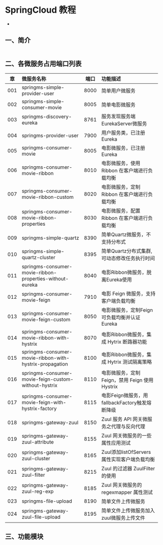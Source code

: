 # SpringCloud 教程
-

## 一、简介

``` 

```


## 二、各微服务占用端口列表
|章		| 微服务名称        														| 端口	| 功能描述		|
|:-----:	| :---------------------------------------------------------------------|:-----:|:------------	|
|001	| springms-simple-provider-user      									| 8000 	|简单用户微服务 	|
|002	| springms-simple-consumer-movie      									| 8005 	|简单电影微服务 	|
|003	| springms-discovery-eureka      										| 8761 	|服务发现服务端EurekaServer微服务 	|
|004	| springms-provider-user													| 7900 	|用户服务类，已注册 Eureka 	|
|005	| springms-consumer-movie      											| 8005 	|电影微服务，已注册 Eureka 	|
|006	| springms-consumer-movie-ribbon      									| 8010 	|电影微服务，使用 Ribbon 在客户端进行负载均衡  	|
|007	| springms-consumer-movie-ribbon-custom      							| 8020 	|电影微服务，定制 Ribbon 在客户端进行负载均衡 	|
|008	| springms-consumer-movie-ribbon-properties     							| 8030 	|电影微服务，配置 Ribbon 在客户端进行负载均衡 	|
|009	| springms-simple-quartz     									 		| 8390 	|简单Quartz微服务，不支持分布式 	|
|010	| springms-simple-quartz-cluster     									| 8395 	|简单Quartz分布式集群, 可动态修改任务执行时间 	|
|011	| springms-consumer-movie-ribbon-properties-without-eureka     			| 8040 	|电影Ribbon微服务，脱离Eureka使用 	|
|012	| springms-consumer-movie-feign     			                        	| 7910 	|电影 Feign 微服务，支持客户端负载均衡 	|
|013	| springms-consumer-movie-feign-custom     			                	| 8050 	|电影微服务，定制Feign可负载均衡并认证Eureka 	|
|014	| springms-consumer-movie-ribbon-with-hystrix		                	| 8070 	|电影Ribbon微服务，集成 Hytrix 断路器功能 	|
|015	| springms-consumer-movie-ribbon-with-hystrix-propagation				| 8100 	|电影Ribbon微服务，集成 Hytrix 测试隔离策略 	|
|016	| springms-consumer-movie-feign-custom-without-hystrix					| 8110 	|电影微服务，定制Feign，禁用 Feign 使用 Hystrix	|
|017	| springms-consumer-movie-feign-with-hystrix-factory						| 8115 	|电影Feign微服务，用fallbackFactory触发熔断降级	|
|018	| springms-gateway-zuul													| 8150 	|Zuul 服务 API 网关微服务之代理与反向代理	|
|019	| springms-gateway-zuul-attribute										| 8155 	|Zuul 网关微服务的一些属性应用测试	|
|020	| springms-gateway-zuul-cluster											| 8165 	|Zuul添加listOfServers属性实现客户端负载均衡	|
|021	| springms-gateway-zuul-filter											| 8215 	|Zuul 的过滤器 ZuulFilter 的使用	|
|022	| springms-gateway-zuul-reg-exp											| 8185 	|Zuul 网关微服务的 regexmapper 属性测试	|
|023	| springms-file-upload													| 8190 	|简单文件上传微服务	|
|024	| springms-gateway-zuul-file-upload										| 8195 	|简单文件上传微服务加入zuul微服务上传文件	|





## 三、功能模块






































